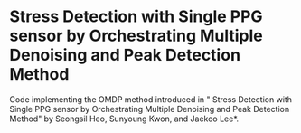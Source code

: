 # Stress Detection with Single PPG sensor by Orchestrating Multiple Denoising and Peak Detection Method

Code implementing the OMDP method introduced in " Stress Detection with Single PPG sensor by Orchestrating Multiple Denoising and Peak Detection Method" by Seongsil Heo, Sunyoung Kwon, and Jaekoo Lee*.
